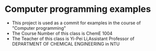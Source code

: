 # Computer programming examples
* This project is used as a commit for examples in the course of "Computer programming"
* The Course Number of this class is ChemE 1004
* The Teacher of this class is Yi-Pei Li,Assistant Professor of DEPARTMENT OF CHEMICAL ENGINEERING in NTU
